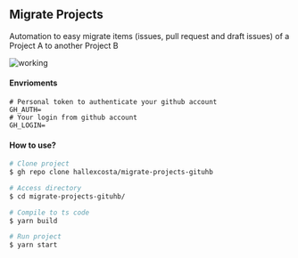 ## Migrate Projects

Automation to easy migrate items (issues, pull request and draft issues) of a Project A to another Project B

![working](https://user-images.githubusercontent.com/55293671/183350107-2607c755-969d-4420-be85-9f3734b40286.png?width=50)

#### Envrioments

```env
# Personal token to authenticate your github account
GH_AUTH=
# Your login from github account
GH_LOGIN=
```

#### How to use?

```sh
# Clone project
$ gh repo clone hallexcosta/migrate-projects-gituhb

# Access directory
$ cd migrate-projects-gituhb/

# Compile to ts code
$ yarn build

# Run project
$ yarn start
````
